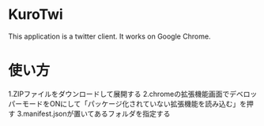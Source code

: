 KuroTwi
=============

This application is a twitter client. It works on Google Chrome.

使い方
=============

1.ZIPファイルをダウンロードして展開する
2.chromeの拡張機能画面でデベロッパーモードをONにして「パッケージ化されていない拡張機能を読み込む」を押す
3.manifest.jsonが置いてあるフォルダを指定する


